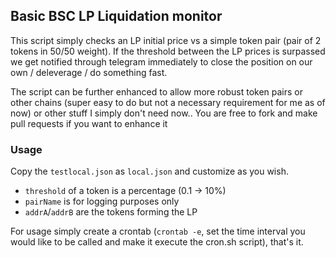 ## Basic BSC LP Liquidation monitor

This script simply checks an LP initial price vs a simple token pair (pair of 2 tokens in 50/50 weight). If the threshold between the LP prices is surpassed we get notified through telegram immediately to close the position on our own / deleverage / do something fast.

The script can be further enhanced to allow more robust token pairs or other chains (super easy to do but not a necessary requirement for me as of now) or other stuff I simply don't need now.. You are free to fork and make pull requests if you want to enhance it

### Usage

Copy the `testlocal.json` as `local.json` and customize as you wish.
- `threshold` of a token is a percentage (0.1 -> 10%)
- `pairName` is for logging purposes only
- `addrA`/`addrB` are the tokens forming the LP

For usage simply create a crontab (`crontab -e`, set the time interval you would like to be called and make it execute the cron.sh script), that's it.
